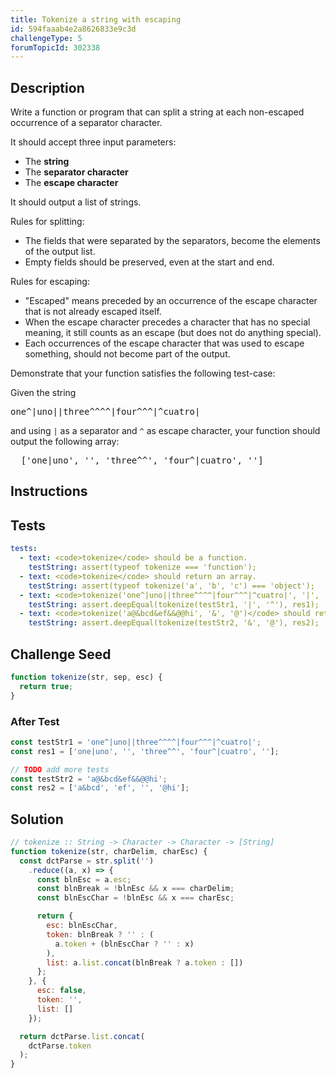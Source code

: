 ```yaml
---
title: Tokenize a string with escaping
id: 594faaab4e2a8626833e9c3d
challengeType: 5
forumTopicId: 302338
---
```


## Description

<section id='description'>

Write a function or program that can split a string at each non-escaped occurrence of a separator character.

It should accept three input parameters:

<ul>
  <li>The <strong>string</strong></li>
  <li>The <strong>separator character</strong></li>
  <li>The <strong>escape character</strong></li>
</ul>

It should output a list of strings.

Rules for splitting:

<ul>
  <li>The fields that were separated by the separators, become the elements of the output list.</li>
  <li>Empty fields should be preserved, even at the start and end.</li>
</ul>

Rules for escaping:

<ul>
  <li>"Escaped" means preceded by an occurrence of the escape character that is not already escaped itself.</li>
  <li>When the escape character precedes a character that has no special meaning, it still counts as an escape (but does not do anything special).</li>
  <li>Each occurrences of the escape character that was used to escape something, should not become part of the output.</li>
</ul>

Demonstrate that your function satisfies the following test-case:

Given the string

<pre>one^|uno||three^^^^|four^^^|^cuatro|</pre>

and using `|` as a separator and `^` as escape character, your function should output the following array:

<pre>  ['one|uno', '', 'three^^', 'four^|cuatro', '']
</pre>

</section>

## Instructions

<section id='instructions'>

</section>

## Tests

<section id='tests'>

```yml
tests:
  - text: <code>tokenize</code> should be a function.
    testString: assert(typeof tokenize === 'function');
  - text: <code>tokenize</code> should return an array.
    testString: assert(typeof tokenize('a', 'b', 'c') === 'object');
  - text: <code>tokenize('one^|uno||three^^^^|four^^^|^cuatro|', '|', '^')</code> should return <code>['one|uno', '', 'three^^', 'four^|cuatro', '']</code>
    testString: assert.deepEqual(tokenize(testStr1, '|', '^'), res1);
  - text: <code>tokenize('a@&bcd&ef&&@@hi', '&', '@')</code> should return <code>['a&bcd', 'ef', '', '@hi']</code>
    testString: assert.deepEqual(tokenize(testStr2, '&', '@'), res2);

```

</section>

## Challenge Seed

<section id='challengeSeed'>

<div id='js-seed'>

```js
function tokenize(str, sep, esc) {
  return true;
}
```

</div>

### After Test

<div id='js-teardown'>

```js
const testStr1 = 'one^|uno||three^^^^|four^^^|^cuatro|';
const res1 = ['one|uno', '', 'three^^', 'four^|cuatro', ''];

// TODO add more tests
const testStr2 = 'a@&bcd&ef&&@@hi';
const res2 = ['a&bcd', 'ef', '', '@hi'];
```

</div>

</section>

## Solution

<section id='solution'>

```js
// tokenize :: String -> Character -> Character -> [String]
function tokenize(str, charDelim, charEsc) {
  const dctParse = str.split('')
    .reduce((a, x) => {
      const blnEsc = a.esc;
      const blnBreak = !blnEsc && x === charDelim;
      const blnEscChar = !blnEsc && x === charEsc;

      return {
        esc: blnEscChar,
        token: blnBreak ? '' : (
          a.token + (blnEscChar ? '' : x)
        ),
        list: a.list.concat(blnBreak ? a.token : [])
      };
    }, {
      esc: false,
      token: '',
      list: []
    });

  return dctParse.list.concat(
    dctParse.token
  );
}

```

</section>
